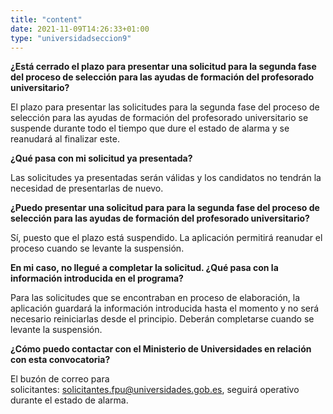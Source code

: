 ```yaml
---
title: "content"
date: 2021-11-09T14:26:33+01:00
type: "universidadseccion9"
---
```

<p><strong>&iquest;Está cerrado el plazo para presentar una solicitud para la segunda fase del proceso de selección para las ayudas de formación del profesorado universitario?</strong></p>
<p>El plazo para presentar las solicitudes para la segunda fase del proceso de selección para las ayudas de formación del profesorado universitario se suspende durante todo el tiempo que dure el estado de alarma y se reanudará al finalizar este.</p>
<p><strong>&iquest;Qué pasa con mi solicitud ya presentada?</strong></p>
<p>Las solicitudes ya presentadas serán válidas y los candidatos no tendrán la necesidad de presentarlas de nuevo.</p>
<p><strong>&iquest;Puedo presentar una solicitud para para la segunda fase del proceso de selección para las ayudas de formación del profesorado universitario?</strong></p>
<p>Sí, puesto que el plazo está suspendido. La aplicación permitirá reanudar el proceso cuando se levante la suspensión.</p>
<p><strong>En mi caso, no llegué a completar la solicitud. &iquest;Qué pasa con la información introducida en el programa?</strong></p>
<p>Para las solicitudes que se encontraban en proceso de elaboración, la aplicación guardará la información introducida hasta el momento y no será necesario reiniciarlas desde el principio. Deberán completarse cuando se levante la suspensión.</p>
<p><strong>&iquest;Cómo puedo contactar con el Ministerio de Universidades en relación con esta convocatoria?</strong></p>
<p>El buzón de correo para solicitantes:&nbsp;<a href="mailto:solicitantes.fpu@universidades.gob.es" target="_blank" rel="noopener">solicitantes.fpu@universidades.gob.es</a>, seguirá operativo durante el estado de alarma.</p>